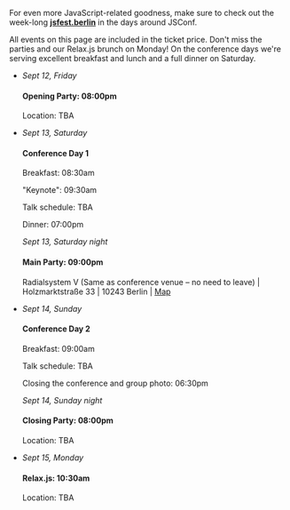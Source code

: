 
<p>
  For even more JavaScript-related goodness, make sure to check out the week-long <b><a href="http://jsfest.berlin/">jsfest.berlin</a></b> in the days around JSConf.
</p>

<p>
  All events on this page are included in the ticket price. Don't miss the parties and our Relax.js brunch on Monday! On the conference days we're serving excellent breakfast and lunch and a full dinner on Saturday.
</p>

<ul class="schedule_list">
  <li>
    <i>Sept 12, Friday</i>
    <h4>Opening Party: 08:00pm</h4>
    <p>Location: TBA</p>
  </li>
  <li>
    <i>Sept 13, Saturday</i>
    <h4>Conference Day 1</h4>
    <p>Breakfast: 08:30am</p>
    <p>"Keynote": 09:30am</p>
    <p>Talk schedule: TBA</p>
    <p>Dinner: 07:00pm</p>
    <i>Sept 13, Saturday night</i>
    <h4>Main Party: 09:00pm</h4>
    <p>Radialsystem V (Same as conference venue – no need to leave) | Holzmarktstraße 33 | 10243 Berlin | <a href='https://www.google.com/maps/preview#!q=radialsystem&amp;data=!4m10!1m9!4m8!1m3!1d4136!2d13.457964!3d52.50936!3m2!1i1278!2i1308!4f13.1'>Map</a></p>
  </li>
  <li>
    <i>Sept 14, Sunday</i>
    <h4>Conference Day 2</h4>
    <p>Breakfast: 09:00am</p>
    <p>Talk schedule: TBA</p>
    <p>Closing the conference and group photo: 06:30pm</p>
    <i>Sept 14, Sunday night</i>
    <h4>Closing Party: 08:00pm</h4>
    <p>Location: TBA</p>
  </li>
  <li>
    <i>Sept 15, Monday</i>
    <h4>Relax.js: 10:30am</h4>
    <p>Location: TBA</p>
  </li>
</ul>
